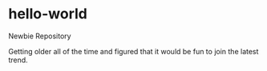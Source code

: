 hello-world
===========

Newbie Repository

Getting older all of the time and figured that it would be fun to join the latest trend.
